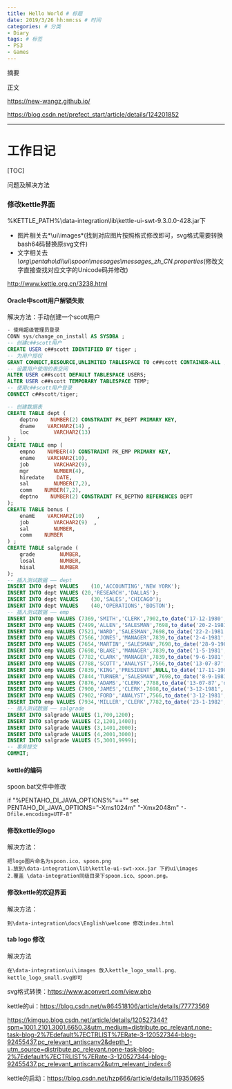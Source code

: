 ```yaml
---
title: Hello World # 标题
date: 2019/3/26 hh:mm:ss # 时间
categories: # 分类
- Diary
tags: # 标签
- PS3
- Games
---
```


摘要
<!--more-->
正文



https://new-wangz.github.io/

https://blog.csdn.net/prefect_start/article/details/124201852



---

# 工作日记

[TOC]



问题及解决方法

### 修改kettle界面

%KETTLE_PATH%\data-integration\lib\kettle-ui-swt-9.3.0.0-428.jar下

- 图片相关去*\ui\images*(找到对应图片按照格式修改即可，svg格式需要转换bash64码替换原svg文件)
- 文字相关去 *\org\pentaho\di\ui\spoon\messages\messages_zh_CN.properties*(修改文字直接查找对应文字的Unicode码并修改)

http://www.kettle.org.cn/3238.html

#### Oracle中scott用户解锁失败

解决方法：手动创建一个scott用户

```sql
- 使用超级管理员登录
CONN sys/change_on_install AS SYSDBA ;
-- 创建c##scott用户
CREATE USER c##scott IDENTIFIED BY tiger ;
-- 为用户授权
GRANT CONNECT,RESOURCE,UNLIMITED TABLESPACE TO c##scott CONTAINER=ALL ;
-- 设置用户使用的表空间
ALTER USER c##scott DEFAULT TABLESPACE USERS;
ALTER USER c##scott TEMPORARY TABLESPACE TEMP;
-- 使用c##scott用户登录
CONNECT c##scott/tiger;

-- 创建数据表
CREATE TABLE dept (
    deptno    NUMBER(2) CONSTRAINT PK_DEPT PRIMARY KEY,
    dname    VARCHAR2(14) ,
    loc        VARCHAR2(13) 
) ;
CREATE TABLE emp (
    empno    NUMBER(4) CONSTRAINT PK_EMP PRIMARY KEY,
    ename    VARCHAR2(10),
    job        VARCHAR2(9),
    mgr        NUMBER(4),
    hiredate    DATE,
    sal        NUMBER(7,2),
    comm    NUMBER(7,2),
    deptno    NUMBER(2) CONSTRAINT FK_DEPTNO REFERENCES DEPT 
);
CREATE TABLE bonus (
    enamE    VARCHAR2(10)    ,
    job        VARCHAR2(9)  ,
    sal        NUMBER,
    comm    NUMBER 
) ;
CREATE TABLE salgrade ( 
    grade        NUMBER,
    losal        NUMBER,
    hisal        NUMBER 
);
-- 插入测试数据 —— dept
INSERT INTO dept VALUES    (10,'ACCOUNTING','NEW YORK');
INSERT INTO dept VALUES (20,'RESEARCH','DALLAS');
INSERT INTO dept VALUES    (30,'SALES','CHICAGO');
INSERT INTO dept VALUES    (40,'OPERATIONS','BOSTON');
-- 插入测试数据 —— emp
INSERT INTO emp VALUES (7369,'SMITH','CLERK',7902,to_date('17-12-1980','dd-mm-yyyy'),800,NULL,20);
INSERT INTO emp VALUES (7499,'ALLEN','SALESMAN',7698,to_date('20-2-1981','dd-mm-yyyy'),1600,300,30);
INSERT INTO emp VALUES (7521,'WARD','SALESMAN',7698,to_date('22-2-1981','dd-mm-yyyy'),1250,500,30);
INSERT INTO emp VALUES (7566,'JONES','MANAGER',7839,to_date('2-4-1981','dd-mm-yyyy'),2975,NULL,20);
INSERT INTO emp VALUES (7654,'MARTIN','SALESMAN',7698,to_date('28-9-1981','dd-mm-yyyy'),1250,1400,30);
INSERT INTO emp VALUES (7698,'BLAKE','MANAGER',7839,to_date('1-5-1981','dd-mm-yyyy'),2850,NULL,30);
INSERT INTO emp VALUES (7782,'CLARK','MANAGER',7839,to_date('9-6-1981','dd-mm-yyyy'),2450,NULL,10);
INSERT INTO emp VALUES (7788,'SCOTT','ANALYST',7566,to_date('13-07-87','dd-mm-yyyy')-85,3000,NULL,20);
INSERT INTO emp VALUES (7839,'KING','PRESIDENT',NULL,to_date('17-11-1981','dd-mm-yyyy'),5000,NULL,10);
INSERT INTO emp VALUES (7844,'TURNER','SALESMAN',7698,to_date('8-9-1981','dd-mm-yyyy'),1500,0,30);
INSERT INTO emp VALUES (7876,'ADAMS','CLERK',7788,to_date('13-07-87','dd-mm-yyyy')-51,1100,NULL,20);
INSERT INTO emp VALUES (7900,'JAMES','CLERK',7698,to_date('3-12-1981','dd-mm-yyyy'),950,NULL,30);
INSERT INTO emp VALUES (7902,'FORD','ANALYST',7566,to_date('3-12-1981','dd-mm-yyyy'),3000,NULL,20);
INSERT INTO emp VALUES (7934,'MILLER','CLERK',7782,to_date('23-1-1982','dd-mm-yyyy'),1300,NULL,10);
-- 插入测试数据 —— salgrade
INSERT INTO salgrade VALUES (1,700,1200);
INSERT INTO salgrade VALUES (2,1201,1400);
INSERT INTO salgrade VALUES (3,1401,2000);
INSERT INTO salgrade VALUES (4,2001,3000);
INSERT INTO salgrade VALUES (5,3001,9999);
-- 事务提交
COMMIT;
```

#### kettle的编码

spoon.bat文件中修改 

if "%PENTAHO_DI_JAVA_OPTIONS%"=="" set PENTAHO_DI_JAVA_OPTIONS="-Xms1024m" "-Xmx2048m" `"-Dfile.encoding=UTF-8"`

#### 修改kettle的logo

解决方法：

```
把logo图片命名为spoon.ico、spoon.png
1.放到\data-integration\lib\kettle-ui-swt-xxx.jar 下的ui\images
2.覆盖 \data-integration同级目录下spoon.ico、spoon.png。
```

#### 修改kettle的欢迎界面

解决方法：

```
到\data-integration\docs\English\welcome 修改index.html
```

#### tab logo 修改

解决方法

```
在\data-integration\ui\images 放入kettle_logo_small.png、kettle_logo_small.svg即可
```

svg格式转换：https://www.aconvert.com/view.php

kettle的ui：https://blog.csdn.net/w864518106/article/details/77773569

https://kimguo.blog.csdn.net/article/details/120527344?spm=1001.2101.3001.6650.3&utm_medium=distribute.pc_relevant.none-task-blog-2%7Edefault%7ECTRLIST%7ERate-3-120527344-blog-92455437.pc_relevant_antiscanv2&depth_1-utm_source=distribute.pc_relevant.none-task-blog-2%7Edefault%7ECTRLIST%7ERate-3-120527344-blog-92455437.pc_relevant_antiscanv2&utm_relevant_index=6

kettle的启动：https://blog.csdn.net/hzp666/article/details/119350695

